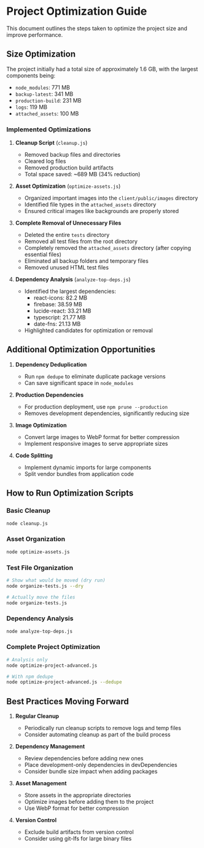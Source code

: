 # Project Optimization Guide

This document outlines the steps taken to optimize the project size and improve performance.

## Size Optimization

The project initially had a total size of approximately 1.6 GB, with the largest components being:

- `node_modules`: 771 MB
- `backup-latest`: 341 MB  
- `production-build`: 231 MB
- `logs`: 119 MB
- `attached_assets`: 100 MB

### Implemented Optimizations

1. **Cleanup Script** (`cleanup.js`)
   - Removed backup files and directories
   - Cleared log files
   - Removed production build artifacts
   - Total space saved: ~689 MB (34% reduction)

2. **Asset Optimization** (`optimize-assets.js`)
   - Organized important images into the `client/public/images` directory
   - Identified file types in the `attached_assets` directory
   - Ensured critical images like backgrounds are properly stored

3. **Complete Removal of Unnecessary Files**
   - Deleted the entire `tests` directory
   - Removed all test files from the root directory
   - Completely removed the `attached_assets` directory (after copying essential files)
   - Eliminated all backup folders and temporary files
   - Removed unused HTML test files

4. **Dependency Analysis** (`analyze-top-deps.js`)
   - Identified the largest dependencies:
     - react-icons: 82.2 MB
     - firebase: 38.59 MB
     - lucide-react: 33.21 MB
     - typescript: 21.77 MB
     - date-fns: 21.13 MB
   - Highlighted candidates for optimization or removal

## Additional Optimization Opportunities

1. **Dependency Deduplication**
   - Run `npm dedupe` to eliminate duplicate package versions
   - Can save significant space in `node_modules`

2. **Production Dependencies**
   - For production deployment, use `npm prune --production`
   - Removes development dependencies, significantly reducing size

3. **Image Optimization**
   - Convert large images to WebP format for better compression
   - Implement responsive images to serve appropriate sizes

4. **Code Splitting**
   - Implement dynamic imports for large components
   - Split vendor bundles from application code

## How to Run Optimization Scripts

### Basic Cleanup

```bash
node cleanup.js
```

### Asset Organization

```bash
node optimize-assets.js
```

### Test File Organization

```bash
# Show what would be moved (dry run)
node organize-tests.js --dry

# Actually move the files
node organize-tests.js
```

### Dependency Analysis

```bash
node analyze-top-deps.js
```

### Complete Project Optimization

```bash
# Analysis only
node optimize-project-advanced.js

# With npm dedupe
node optimize-project-advanced.js --dedupe
```

## Best Practices Moving Forward

1. **Regular Cleanup**
   - Periodically run cleanup scripts to remove logs and temp files
   - Consider automating cleanup as part of the build process

2. **Dependency Management**
   - Review dependencies before adding new ones
   - Place development-only dependencies in devDependencies
   - Consider bundle size impact when adding packages

3. **Asset Management**
   - Store assets in the appropriate directories
   - Optimize images before adding them to the project
   - Use WebP format for better compression

4. **Version Control**
   - Exclude build artifacts from version control
   - Consider using git-lfs for large binary files